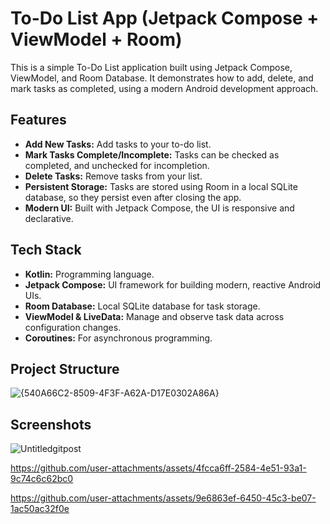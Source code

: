 # To-Do List App (Jetpack Compose + ViewModel + Room)

This is a simple To-Do List application built using Jetpack Compose, ViewModel, and Room Database. It demonstrates how to add, delete, and mark tasks as completed, using a modern Android development approach.

## Features
- **Add New Tasks:** Add tasks to your to-do list.
- **Mark Tasks Complete/Incomplete:** Tasks can be checked as completed, and unchecked for incompletion.
- **Delete Tasks:** Remove tasks from your list.
- **Persistent Storage:** Tasks are stored using Room in a local SQLite database, so they persist even after closing the app.
- **Modern UI:** Built with Jetpack Compose, the UI is responsive and declarative.

## Tech Stack
- **Kotlin:** Programming language.
- **Jetpack Compose:** UI framework for building modern, reactive Android UIs.
- **Room Database:** Local SQLite database for task storage.
- **ViewModel & LiveData:** Manage and observe task data across configuration changes.
- **Coroutines:** For asynchronous programming.

## Project Structure
![{540A66C2-8509-4F3F-A62A-D17E0302A86A}](https://github.com/user-attachments/assets/01cee233-60cb-4ecf-aa7d-2b594a152460)

## Screenshots 

![Untitledgitpost](https://github.com/user-attachments/assets/1d0e359b-0521-4d4d-90c1-628ea026355c)





https://github.com/user-attachments/assets/4fcca6ff-2584-4e51-93a1-9c74c6c62bc0




https://github.com/user-attachments/assets/9e6863ef-6450-45c3-be07-1ac50ac32f0e



